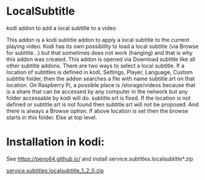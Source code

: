 # LocalSubtitle

kodi addon to add a local subtitle to a video

This addon is a kodi subtitle addon to apply a local subtitle to the current playing video.
Kodi has its own possibility to load a local subtitle (via Browse for subtitle...) but that sometimes does not work (hanging) and that is why this addon was created.
This addon is opened via Download subtitle like all other subtitle addons.
There are two ways to select a local subtitle.
If a location of subtitles is defined in kodi, Settings, Player, Language, Custom subtitle folder, then the addon searches a file with name subtitle.srt on that location.
On Raspberry Pi, a possible place is /storage/videos because that is a share that can be accessed by any computer in the network but any folder accessable by kodi will do.
subtitle.srt is fixed. If the location is not defined or subtitle.srt is not found then subtitle.srt will not be proposed.
And there is always a Browse option. If above location is set then the browse starts in this folder. Else at top level.

# Installation in kodi:
See https://peno64.github.io/ and install service.subtitles.localsubtitle*.zip

<a href="service.subtitles.localsubtitle_1_2_0.zip">service.subtitles.localsubtitle_1_2_0.zip</a>
